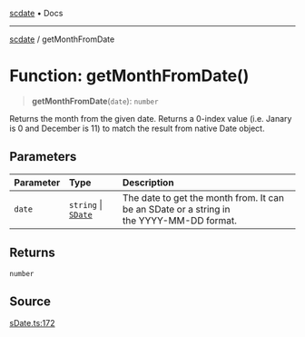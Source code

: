 [scdate](../README.md) • Docs

---

[scdate](../README.md) / getMonthFromDate

# Function: getMonthFromDate()

> **getMonthFromDate**(`date`): `number`

Returns the month from the given date. Returns a 0-index value (i.e. Janary
is 0 and December is 11) to match the result from native Date object.

## Parameters

| Parameter | Type                                       | Description                                                                                   |
| :-------- | :----------------------------------------- | :-------------------------------------------------------------------------------------------- |
| `date`    | `string` \| [`SDate`](../classes/SDate.md) | The date to get the month from. It can be an SDate or a string in<br />the YYYY-MM-DD format. |

## Returns

`number`

## Source

[sDate.ts:172](https://github.com/ericvera/scdate/blob/main/src/sDate.ts#L172)
